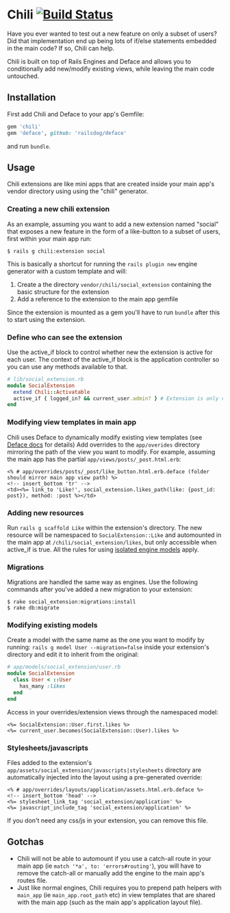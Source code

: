 # Chili [![Build Status](https://secure.travis-ci.org/balvig/chili.png?branch=master)](http://travis-ci.org/balvig/chili)

Have you ever wanted to test out a new feature on only a subset of users?
Did that implementation end up being lots of if/else statements embedded in the main code?
If so, Chili can help.

Chili is built on top of Rails Engines and Deface and allows you to conditionally add new/modify existing views,
while leaving the main code untouched.

## Installation

First add Chili and Deface to your app's Gemfile:

```ruby
gem 'chili'
gem 'deface', github: 'railsdog/deface'
```

and run `bundle`.

## Usage

Chili extensions are like mini apps that are created inside your main app's vendor directory using using the "chili" generator.

### Creating a new chili extension

As an example, assuming you want to add a new extension named "social" that exposes a new feature in the form of a like-button
to a subset of users, first within your main app run:

    $ rails g chili:extension social

This is basically a shortcut for running the `rails plugin new` engine generator with a custom template and will:

1. Create a the directory `vendor/chili/social_extension` containing the basic structure for the extension
2. Add a reference to the extension to the main app gemfile

Since the extension is mounted as a gem you'll have to run `bundle`
after this to start using the extension.

### Define who can see the extension

Use the active_if block to control whether new the extension is active for each user.
The context of the active_if block is the application controller so you can use any methods available to that.

```ruby
# lib/social_extension.rb
module SocialExtension
  extend Chili::Activatable
  active_if { logged_in? && current_user.admin? } # Extension is only visible to logged in admin users
end
```

### Modifying view templates in main app

Chili uses Deface to dynamically modify existing view templates (see [Deface docs](https://github.com/railsdog/deface#using-the-deface-dsl-deface-files) for details)
Add overrides to the `app/overides` directory mirroring the path of the view you want to modify.
For example, assuming the main app has the partial `app/views/posts/_post.html.erb`:

```erb
<% # app/overrides/posts/_post/like_button.html.erb.deface (folder should mirror main app view path) %>
<!-- insert_bottom 'tr' -->
<td><%= link_to 'Like!', social_extension.likes_path(like: {post_id: post}), method: :post %></td>
```

### Adding new resources

Run `rails g scaffold Like` within the extension's directory. The new resource will be namespaced to `SocialExtension::Like`
and automounted in the main app at `/chili/social_extension/likes`, but only accessible when active_if is true.
All the rules for using [isolated engine models](http://railscasts.com/episodes/277-mountable-engines?view=asciicast) apply.

### Migrations

Migrations are handled the same way as engines. Use the
following commands after you've added a new migration to your extension:

    $ rake social_extension:migrations:install
    $ rake db:migrate

### Modifying existing models

Create a model with the same name as the one you want to modify by running: `rails g model User --migration=false` inside your extension's directory
and edit it to inherit from the original:

```ruby
# app/models/social_extension/user.rb
module SocialExtension
  class User < ::User
    has_many :likes
  end
end
```

Access in your overrides/extension views through the namespaced model:

```erb
<%= SocialExtension::User.first.likes %>
<%= current_user.becomes(SocialExtension::User).likes %>
```

### Stylesheets/javascripts

Files added to the extension's `app/assets/social_extension/javascripts|stylesheets` directory are automatically injected into the layout using a pre-generated override:

```erb
<% # app/overrides/layouts/application/assets.html.erb.deface %>
<!-- insert_bottom 'head' -->
<%= stylesheet_link_tag 'social_extension/application' %>
<%= javascript_include_tag 'social_extension/application' %>
```

If you don't need any css/js in your extension, you can remove this file.

## Gotchas

- Chili will not be able to automount if you use a catch-all route in your main app (ie `match '*a', to: 'errors#routing'`), you will have to remove the catch-all or manually add the engine to the main app's routes file.
- Just like normal engines, Chili requires you to prepend path helpers with `main_app` (ie `main_app.root_path` etc) in view templates that are shared with the main app (such as the main app's application layout file).
